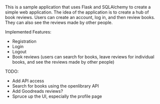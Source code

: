 This is a sample application that uses Flask and SQLAlchemy to create a simple web application.
The idea of the application is to create a hub of book reviews. Users can create an account, log in, and then review books. They can also see the reviews made by other people.

Implemented Features:
- Registration
- Login
- Logout
- Book reviews (users can search for books, leave reviews for individual books, and see the reviews made by other people)

TODO:
- Add API access
- Search for books using the openlibrary API
- Add Goodreads reviews?
- Spruce up the UI, especially the profile page
